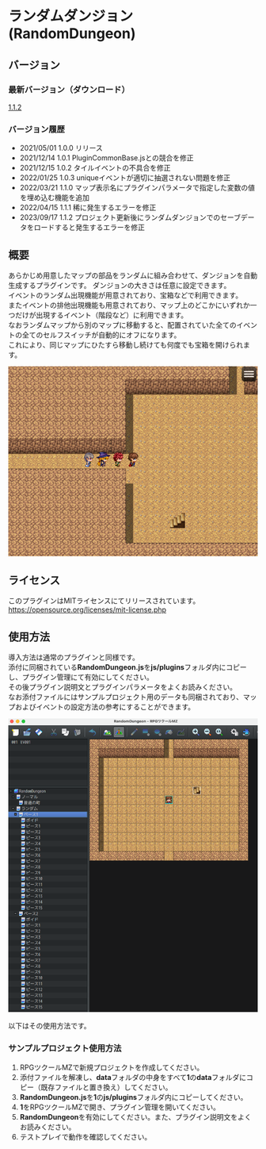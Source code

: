 # ランダムダンジョン(RandomDungeon)

## バージョン
### 最新バージョン（ダウンロード）
[1.1.2](https://raw.githubusercontent.com/nz-prism/RPG-Maker-MZ/master/RandomDungeon/js/plugins/RandomDungeon.js)

### バージョン履歴
- 2021/05/01 1.0.0 リリース
- 2021/12/14 1.0.1 PluginCommonBase.jsとの競合を修正
- 2021/12/15 1.0.2 タイルイベントの不具合を修正
- 2022/01/25 1.0.3 uniqueイベントが適切に抽選されない問題を修正
- 2022/03/21 1.1.0 マップ表示名にプラグインパラメータで指定した変数の値を埋め込む機能を追加
- 2022/04/15 1.1.1 稀に発生するエラーを修正
- 2023/09/17 1.1.2 プロジェクト更新後にランダムダンジョンでのセーブデータをロードすると発生するエラーを修正

## 概要
あらかじめ用意したマップの部品をランダムに組み合わせて、ダンジョンを自動生成するプラグインです。
ダンジョンの大きさは任意に設定できます。  
イベントのランダム出現機能が用意されており、宝箱などで利用できます。  
またイベントの排他出現機能も用意されており、マップ上のどこかにいずれか一つだけが出現するイベント（階段など）に利用できます。  
なおランダムマップから別のマップに移動すると、配置されていた全てのイベントの全てのセルフスイッチが自動的にオフになります。  
これにより、同じマップにひたすら移動し続けても何度でも宝箱を開けられます。  

![Dungeon](https://github.com/nz-prism/RPG-Maker-MZ/blob/master/ReadmeImages/RandomDungeon1.png)

## ライセンス
このプラグインはMITライセンスにてリリースされています。  
https://opensource.org/licenses/mit-license.php

## 使用方法
導入方法は通常のプラグインと同様です。  
添付に同梱されている**RandomDungeon.js**を**js/plugins**フォルダ内にコピーし、プラグイン管理にて有効にしてください。  
その後プラグイン説明文とプラグインパラメータをよくお読みください。  
なお添付ファイルにはサンプルプロジェクト用のデータも同梱されており、マップおよびイベントの設定方法の参考にすることができます。  

![Editor](https://github.com/nz-prism/RPG-Maker-MZ/blob/master/ReadmeImages/RandomDungeon2.png)

以下はその使用方法です。

### サンプルプロジェクト使用方法
1. RPGツクールMZで新規プロジェクトを作成してください。
1. 添付ファイルを解凍し、**data**フォルダの中身をすべて**1**の**data**フォルダにコピー（既存ファイルと置き換え）してください。
1. **RandomDungeon.js**を**1**の**js/plugins**フォルダ内にコピーしてください。
1. **1**をRPGツクールMZで開き、プラグイン管理を開いてください。
1. **RandomDungeon**を有効にしてください。また、プラグイン説明文をよくお読みください。
1. テストプレイで動作を確認してください。
